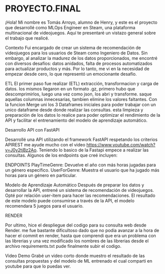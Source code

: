 # PROYECTO.FINAL


¡Hola! Mi nombre es Tomás Arroyo, alumno de Henry, y este es el proyecto que desarrollé como MLOps Engineer en Steam, una plataforma multinacional de videojuegos. Aquí te presentaré un vistazo general sobre el trabajo que realicé.

Contexto
Fui encargado de crear un sistema de recomendación de videojuegos para los usuarios de Steam como Ingeniero de Datos. Sin embargo, al analizar la madurez de los datos proporcionados, me encontré con diversos desafíos: datos anidados, falta de procesos automatizados para actualizar productos y más. Por lo tanto, me vi en la necesidad de empezar desde cero, lo que representó un emocionante desafío.

ETL
El primer paso fue realizar (ETL) extracción, transformacion y carga de datos. los mismos llegaron en un formato .gz, primero hubo que descomprimirlos, luego una vez como json, los abri y transforme. saque aquellas columnas innecesarias, tambien elimine los valores faltantes. Con la funcion Merge uni los 3 Dataframes iniciales para poder trabajar con un unico dataframe desde donde realizar las consultas.
esta limpieza y preparación de los datos lo realice para poder optimizar el rendimiento de la API y facilitar el entrenamiento del modelo de aprendizaje automático.

Desarrollo API con FastAPI

Desarrollé una API utilizando el framework FastAPI respetando los criterios APIREST me ayude mucho con el video https://www.youtube.com/watch?v=J0y2tjBz2Ao. Teniendo lo basico de la Fastapi empece a realizar las consultas. Algunos de los endpoints que creé incluyen:

ENDPOINTS
PlayTimeGenre: Devuelve el año con más horas jugadas para un género específico.
UserForGenre: Muestra el usuario que ha jugado más horas para un género en particular.

Modelo de Aprendizaje Automático
Después de preparar los datos y desarrollar la API, entrené un sistema de recomendación de videojuegos. Opté por relación user-item para hacer las recomendaciones. El resultado de este modelo puede consumirse a través de la API, el modelo recomendara 5 juegos para el usuario.

RENDER

Por ultimo, hice el despliegue del codigo para su consulta web desde Render. me fue bastante dificultoso dado que no podia avanzar a la hora de hacer el commit en render, hasta que comprendi que era un problema con las librerias y una vez modificado los nombres de las librerias desde el archivo requirements.txt pude finalmente subir el codigo.

Video Demo
Grabé un video corto donde muestro el resultado de las consultas propuestas y del modelo de ML entrenado el cual comparti en youtube para que lo puedas ver.
